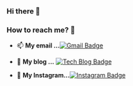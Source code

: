 ### Hi there 👋

<!-- 🛠 Tech Stack 🛠 -->


### How to reach me? 🤔
- 📫  **My email ...**[![Gmail Badge](https://img.shields.io/badge/Naver-03C75A?style=flat-square&logo=Naver&logoColor=white&link=mailto:emliy4037@naver.com)](mailto:emliy4037@naver.com)

- 📒  **My blog ...** [![Tech Blog Badge](http://img.shields.io/badge/Tech%20blog-black?style=flat-square&logo=blogger&logoColor=white&link=https://velog.io/@sein)](https://velog.io/@sein)

- :rabbit:  **My Instagram...**[![Instagram Badge](https://img.shields.io/badge/Instagram-E4405F?style=flat-square&logo=Instagram&logoColor=white&link=https://www.instagram.com/23._.in/)](https://www.instagram.com/23._.in/)   


<!--
**sein0211/sein0211** is a ✨ _special_ ✨ repository because its `README.md` (this file) appears on your GitHub profile.

Here are some ideas to get you started:
<h1>Lee Sein</h1>
- 🔭 I’m currently working on ...
- 🌱 I’m currently learning ...
- 👯 I’m looking to collaborate on ...
- 🤔 I’m looking for help with ...
- 💬 Ask me about ...
- 📫 How to reach me: ...
- 😄 Pronouns: ...
- ⚡ Fun fact: ...
-->
